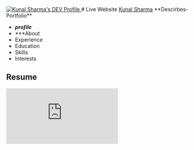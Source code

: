 <a href="https://dev.to/knl">
  <img src="https://d2fltix0v2e0sb.cloudfront.net/dev-badge.svg" alt="Kunal Sharma's DEV Profile" height="30" width="30" />
</a>
# Live Website  <a href="https://knlsharma.github.io">Kunal Sharma</a>
 **Descirbes-Portfolio**
 
 - ***profile***
 - ***About
 - Experience
 - Education
 - Skills
 - Interests
 
 ## Resume

![Kunal Resume,pdf](https://github.com/Knlsharma/Knlsharma.github.io/blob/master/Resume-Kunal%20Sharma%2010.pdf)

